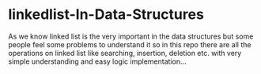 # linkedlist-In-Data-Structures
As we know linked list is the very important in the data structures but some people feel some problems to understand it so in this repo there are all the operations on linked list like searching, insertion, deletion etc. with very simple understanding and easy logic implementation...
